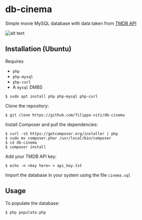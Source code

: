 # db-cinema  
Simple movie MySQL database with data taken from [TMDB API](https://www.themoviedb.org/documentation/api)  

![alt text](https://www.themoviedb.org/assets/2/v4/logos/v2/blue_long_1-8ba2ac31f354005783fab473602c34c3f4fd207150182061e425d366e4f34596.svg "TMDB logo")

## Installation (Ubuntu)  
Requires  
- `php`  
- `php-mysql`  
- `php-curl`  
- A `mysql` DMBS  

```
$ sudo apt install php php-mysql php-curl
```  
Clone the repository:  
```
$ git clone https://github.com/filippo-viti/db-cinema
```  
Install Composer and pull the dependencies:
```
$ curl -sS https://getcomposer.org/installer | php
$ sudo mv composer.phar /usr/local/bin/composer
$ cd db-cinema
$ composer install
```  
Add your TMDB API key:
```
$ echo -n <key here> > api_key.txt
```
Import the database in your system using the file `cinema.sql`

## Usage
To populate the database:  
```
$ php populate.php
```
